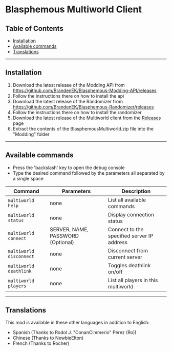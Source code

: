 # Blasphemous Multiworld Client

## Table of Contents

- [Installation](https://github.com/BrandenEK/Blasphemous-Multiworld#installation)
- [Available commands](https://github.com/BrandenEK/Blasphemous-Multiworld#available-commands)
- [Translations](https://github.com/BrandenEK/Blasphemous-Multiworld#translations)

---

## Installation

1. Download the latest release of the Modding API from https://github.com/BrandenEK/Blasphemous-Modding-API/releases
2. Follow the instructions there on how to install the api
3. Download the latest release of the Randomizer from https://github.com/BrandenEK/Blasphemous-Randomizer/releases
4. Follow the instructions there on how to install the randomizer
5. Download the latest release of the Multiworld client from the [Releases](https://github.com/BrandenEK/Blasphemous-Multiworld/releases) page
6. Extract the contents of the BlasphemousMultiworld.zip file into the "Modding" folder

---

## Available commands
- Press the 'backslash' key to open the debug console
- Type the desired command followed by the parameters all separated by a single space

| Command | Parameters | Description |
| ------- | ----------- | ------- |
| `multiworld help` | none | List all available commands |
| `multiworld status` | none | Display connection status |
| `multiworld connect` | SERVER, NAME, PASSWORD (Optional) | Connect to the specified server IP address |
| `multiworld disconnect` | none | Disconnect from current server |
| `multiworld deathlink` | none | Toggles deathlink on/off |
| `multiworld players` | none | List all players in this multiworld |

---

## Translations

This mod is available in these other languages in addition to English:
- Spanish (Thanks to Rodol J. "ConanCimmerio" Pérez (Ro))
- Chinese (Thanks to NewbieElton)
- French  (Thanks to Rocher)
